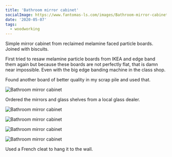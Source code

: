 ```yaml
---
title: 'Bathroom mirror cabinet'
socialImage: https://www.fantomas-ls.com/images/Bathroom-mirror-cabinet4.jpg
date: '2020-05-07'
tags:
  - woodworking
---
```


Simple mirror cabinet from reclaimed melamine faced particle boards.​​ Joined with biscuits.

First tried to resaw melamine particle boards from IKEA and edge band them again but because these boards are not perfectly flat, that is damn near impossible. Even with the big edge banding machine in the class shop.

Found another board of better quality in my scrap pile and used that.

![Bathroom mirror cabinet](/images/Bathroom-mirror-cabinet1.jpg)

Ordered the mirrors and glass shelves from a local glass dealer.

![Bathroom mirror cabinet](/images/Bathroom-mirror-cabinet2.jpg)

![Bathroom mirror cabinet](/images/Bathroom-mirror-cabinet3.jpg)

![Bathroom mirror cabinet](/images/Bathroom-mirror-cabinet4.jpg)

![Bathroom mirror cabinet](/images/Bathroom-mirror-cabinet5.jpg)

Used a French cleat to hang it to the wall.